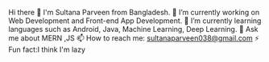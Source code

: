  Hi there 👋 I'm Sultana Parveen from Bangladesh.
 🔭 I’m currently working on Web Development and Front-end App Development.
 🌱 I’m currently learning languages such as Android, Java, Machine Learning, Deep Learning.
 💬 Ask me about MERN ,JS
 📫 How to reach me: sultanaparveen038@gmail.com
⚡ Fun fact:I think I'm lazy
